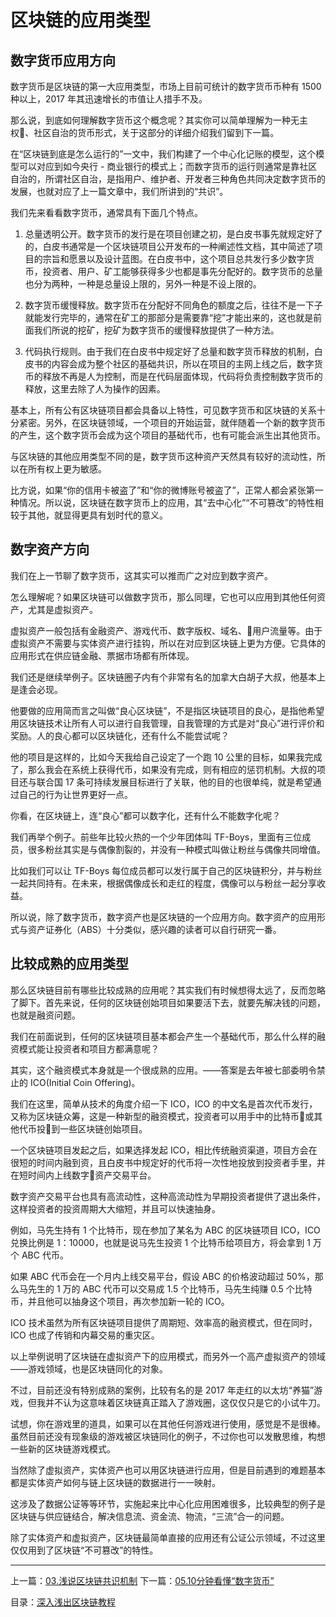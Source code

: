 # 区块链的应用类型
## 数字货币应用方向
数字货币是区块链的第一大应用类型，市场上目前可统计的数字货币币种有 1500 种以上，2017 年其迅速增长的市值让人措手不及。

那么说，到底如何理解数字货币这个概念呢？其实你可以简单理解为一种无主权、社区自治的货币形式，关于这部分的详细介绍我们留到下一篇。

在“区块链到底是怎么运行的”一文中，我们构建了一个中心化记账的模型，这个模型可以对应到如今央行 - 商业银行的模式上；而数字货币的运行则通常是靠社区自治的，所谓社区自治，是指用户、维护者、开发者三种角色共同决定数字货币的发展，也就对应了上一篇文章中，我们所讲到的“共识”。

我们先来看看数字货币，通常具有下面几个特点。

1.  总量透明公开。数字货币的发行是在项目创建之初，是白皮书事先就规定好了的，白皮书通常是一个区块链项目公开发布的一种阐述性文档，其中简述了项目的宗旨和愿景以及设计蓝图。在白皮书中，这个项目总共发行多少数字货币，投资者、用户、矿工能够获得多少也都是事先分配好的。数字货币的总量也分为两种，一种是总量设上限的，另外一种是不设上限的。

2.  数字货币缓慢释放。数字货币在分配好不同角色的额度之后，往往不是一下子就能发行完毕的，通常在矿工的那部分是需要靠“挖”才能出来的，这也就是前面我们所说的挖矿，挖矿为数字货币的缓慢释放提供了一种方法。

3.  代码执行规则。由于我们在白皮书中规定好了总量和数字货币释放的机制，白皮书的内容会成为整个社区的基础共识，所以在项目的主网上线之后，数字货币的释放不再是人为控制，而是在代码层面体现，代码将负责控制数字货币的释放，这里去除了人为操作的因素。

基本上，所有公有区块链项目都会具备以上特性，可见数字货币和区块链的关系十分紧密。另外，在区块链领域，一个项目的开始运营，就伴随着一个新的数字货币的产生，这个数字货币会成为这个项目的基础代币，也有可能会派生出其他货币。

与区块链的其他应用类型不同的是，数字货币这种资产天然具有较好的流动性，所以在所有权上更为敏感。

比方说，如果“你的信用卡被盗了”和“你的微博账号被盗了”，正常人都会紧张第一种情况。所以说，区块链在数字货币上的应用，其“去中心化”“不可篡改”的特性相较于其他，就显得更具有划时代的意义。

## 数字资产方向
我们在上一节聊了数字货币，这其实可以推而广之对应到数字资产。

怎么理解呢？如果区块链可以做数字货币，那么同理，它也可以应用到其他任何资产，尤其是虚拟资产。

虚拟资产一般包括有金融资产、游戏代币、数字版权、域名、用户流量等。由于虚拟资产不需要与实体资产进行挂钩，所以在对应到区块链上更为方便。它具体的应用形式在供应链金融、票据市场都有所体现。

我们还是继续举例子。区块链圈子内有个非常有名的加拿大白胡子大叔，他基本上是逢会必现。

他要做的应用简而言之叫做“良心区块链”，不是指区块链项目的良心，是指他希望用区块链技术让所有人可以进行自我管理，自我管理的方式是对“良心”进行评价和奖励。人的良心都可以区块链化，还有什么不能尝试呢？

他的项目是这样的，比如今天我给自己设定了一个跑 10 公里的目标，如果我完成了，那么我会在系统上获得代币，如果没有完成，则有相应的惩罚机制。大叔的项目还与联合国 17 条可持续发展目标进行了关联，他的目的也很单纯，就是希望通过自己的行为让世界更好一点。

你看，在区块链上，连“良心”都可以数字化，还有什么不能数字化呢？

我们再举个例子。前些年比较火热的一个少年团体叫 TF-Boys，里面有三位成员，很多粉丝其实是与偶像割裂的，并没有一种模式叫做让粉丝与偶像共同增值。

比如我们可以让 TF-Boys 每位成员都可以发行属于自己的区块链积分，并与粉丝一起共同持有。在未来，根据偶像成长和走红的程度，偶像可以与粉丝一起分享收益。

所以说，除了数字货币，数字资产也是区块链的一个应用方向。数字资产的应用形式与资产证券化（ABS）十分类似，感兴趣的读者可以自行研究一番。

## 比较成熟的应用类型
那么区块链目前有哪些比较成熟的应用呢？其实我们有时候想得太远了，反而忽略了脚下。首先来说，任何的区块链创始项目如果要活下去，就要先解决钱的问题，也就是融资问题。

我们在前面说到，任何的区块链项目基本都会产生一个基础代币，那么什么样的融资模式能让投资者和项目方都满意呢？

其实，这个融资模式本身就是一个很成熟的应用。——答案是去年被七部委明令禁止的 ICO(Initial Coin Offering)。

我们在这里，简单从技术的角度介绍一下 ICO，ICO 的中文名是首次代币发行，又称为区块链众筹，这是一种新型的融资模式，投资者可以用手中的比特币或其他代币投到一些区块链创始项目。

一个区块链项目发起之后，如果选择发起 ICO，相比传统融资渠道，项目方会在很短的时间内融到资，且白皮书中规定好的代币将一次性地投放到投资者手里，并在短时间内上线数字资产交易平台。

数字资产交易平台也具有高流动性，这种高流动性为早期投资者提供了退出条件，这样投资者的投资周期大大缩短，并且可以快速抽身。

例如，马先生持有 1 个比特币，现在参加了某名为 ABC 的区块链项目 ICO，ICO 兑换比例是 1：10000，也就是说马先生投资 1 个比特币给项目方，将会拿到 1 万个 ABC 代币。

如果 ABC 代币会在一个月内上线交易平台，假设 ABC 的价格波动超过 50%，那么马先生的 1 万的 ABC 代币可以交易成 1.5 个比特币，马先生纯赚 0.5 个比特币，并且他可以抽身这个项目，再次参加新一轮的 ICO。

ICO 技术虽然为所有区块链项目提供了周期短、效率高的融资模式，但在同时，ICO 也成了传销和内幕交易的重灾区。

以上举例说明了区块链在虚拟资产下的应用模式，而另外一个高产虚拟资产的领域——游戏领域，也是区块链同化的对象。

不过，目前还没有特别成熟的案例，比较有名的是 2017 年走红的以太坊“养猫”游戏，但我并不认为这意味着区块链真正踏入了游戏圈，这仅仅只是它的小试牛刀。

试想，你在游戏里的道具，如果可以在其他任何游戏进行使用，感觉是不是很棒。虽然目前还没有现象级的游戏被区块链同化的例子，不过你也可以发散思维，构想一些新的区块链游戏模式。

当然除了虚拟资产，实体资产也可以用区块链进行应用，但是目前遇到的难题基本都是实体资产如何与链上区块链的数据进行一一映射。

这涉及了数据公证等等环节，实施起来比中心化应用困难很多，比较典型的例子是区块链与供应链结合，解决信息流、资金流、物流，“三流”合一的问题。

除了实体资产和虚拟资产，区块链最简单直接的应用还有公证公示领域，不过这里仅仅用到了区块链“不可篡改”的特性。


---
上一篇：[03.浅说区块链共识机制](https://github.com/yjjnls/blockchain-tutorial-cn/blob/master/doc/03.%E6%B5%85%E8%AF%B4%E5%8C%BA%E5%9D%97%E9%93%BE%E5%85%B1%E8%AF%86%E6%9C%BA%E5%88%B6.md)        下一篇：[05.10分钟看懂“数字货币”](https://github.com/yjjnls/blockchain-tutorial-cn/blob/master/doc/05.10%E5%88%86%E9%92%9F%E7%9C%8B%E6%87%82%E2%80%9C%E6%95%B0%E5%AD%97%E8%B4%A7%E5%B8%81%E2%80%9D.md)  

目录：[深入浅出区块链教程](https://github.com/yjjnls/blockchain-tutorial-cn)